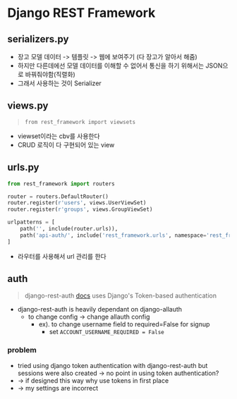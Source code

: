 # Django REST Framework

## serializers.py
- 장고 모델 데이터 -> 템플릿 -> 웹에 보여주기 (다 장고가 알아서 해줌)
- 하지만 다른데에선 모델 데이터를 이해할 수 없어서 통신을 하기 위해서는 JSON으로 바꿔줘야함(직렬화)
- 그래서 사용하는 것이 Serializer

## views.py
> `from rest_framework import viewsets`
- viewset이라는 cbv를 사용한다
- CRUD 로직이 다 구현되어 있는 view

## urls.py
```python
from rest_framework import routers

router = routers.DefaultRouter()
router.register(r'users', views.UserViewSet)
router.register(r'groups', views.GroupViewSet)

urlpatterns = [
    path('', include(router.urls)),
    path('api-auth/', include('rest_framework.urls', namespace='rest_framework'))
]
```

- 라우터를 사용해서 url 관리를 한다

## auth
> django-rest-auth [docs](https://django-rest-auth.readthedocs.io/en/latest/index.html)
uses Django's Token-based authentication
- django-rest-auth is heavily dependant on django-allauth
    - to change config -> change allauth config
        - ex). to change username field to required=False for signup
            - set `ACCOUNT_USERNAME_REQUIRED = False`

### problem
- tried using django token authentication with django-rest-auth but sessions were also created -> no point in using token authentication?
- -> if designed this way why use tokens in first place
- -> my settings are incorrect